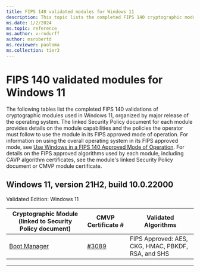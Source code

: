 ```yaml
---
title: FIPS 140 validated modules for Windows 11
description: This topic lists the completed FIPS 140 cryptographic module validations for Windows 11.
ms.date: 1/2/2024
ms.topic: reference
ms.author: v-rodurff
author: msrobertd
ms.reviewer: paoloma
ms.collection: tier3
---
```


# FIPS 140 validated modules for Windows 11

The following tables list the completed FIPS 140 validations of cryptographic modules used in Windows 11, organized by major release of the operating system. The linked Security Policy document for each module provides details on the module capabilities and the policies the operator must follow to use the module in its FIPS approved mode of operation. For information on using the overall operating system in its FIPS approved mode, see [Use Windows in a FIPS 140 Approved Mode of Operation](../use-windows-in-fips-approved-mode.md). For details on the FIPS approved algorithms used by each module, including CAVP algorithm certificates, see the module's linked Security Policy document or CMVP module certificate.

## Windows 11, version 21H2, build 10.0.22000

Validated Edition: Windows 11

|Cryptographic Module (linked to Security Policy document)|CMVP Certificate #|Validated Algorithms|
|--- |--- |--- |
|[Boot Manager][sp-4546]|[#3089][certificate-4546]|FIPS Approved: AES, CKG, HMAC, PBKDF, RSA, and SHS|

---

<!-- Links -->

[certificate-4546]: https://csrc.nist.gov/projects/cryptographic-module-validation-program/certificate/4546

[sp-4546]: https://csrc.nist.gov/CSRC/media/projects/cryptographic-module-validation-program/documents/security-policies/140sp4546.pdf